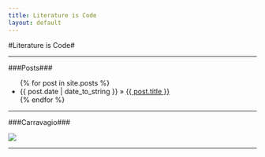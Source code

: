 ```yaml
---
title: Literature is Code
layout: default
---
```



#Literature is Code#

-------

###Posts###



<ul class="posts">
{% for post in site.posts %}
  <li> <span>{{ post.date | date_to_string }}</span> &raquo; <a href="{{ post.url }}">{{ post.title }}</a></li>
{% endfor %}
</ul>

------

###Carravagio###

<img src="http://upload.wikimedia.org/wikipedia/en/c/cc/Caravaggio_incredulity.jpg" class = resize>

------
